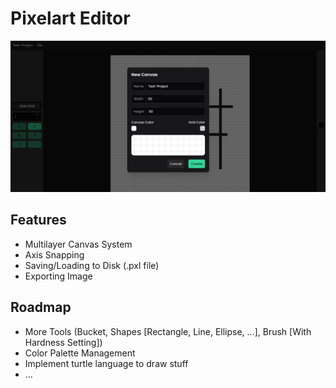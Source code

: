 # Pixelart Editor
![Current State](https://raw.githubusercontent.com/Nico-Src/pixelart-editor/refs/heads/main/public/img/screen.png)

## Features
- Multilayer Canvas System
- Axis Snapping
- Saving/Loading to Disk (.pxl file)
- Exporting Image

## Roadmap
- More Tools (Bucket, Shapes [Rectangle, Line, Ellipse, ...], Brush [With Hardness Setting])
- Color Palette Management
- Implement turtle language to draw stuff
- ...
